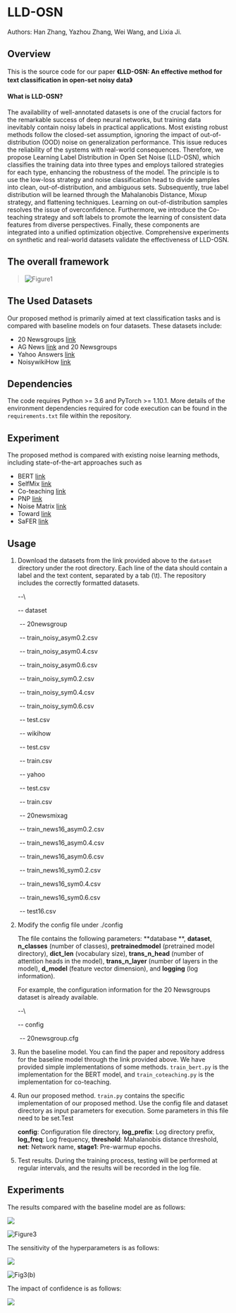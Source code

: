 # LLD-OSN

  Authors: Han Zhang, Yazhou Zhang, Wei Wang, and Lixia Ji.

## Overview

  This is the source code for our paper **《LLD-OSN: An effective method for text classification in open-set noisy data》**



#### **What is LLD-OSN?**

  The availability of well-annotated datasets is one of the crucial factors for the remarkable success of deep neural networks, but training data inevitably contain noisy labels in practical applications. Most existing robust methods follow the closed-set assumption, ignoring the impact of out-of-distribution (OOD) noise on generalization performance. This issue reduces the reliability of the systems with real-world consequences. Therefore, we propose Learning Label Distribution in Open Set Noise (LLD-OSN), which classifies the training data into three types and employs tailored strategies for each type, enhancing the robustness of the model. The principle is to use the low-loss strategy and noise classification head to divide samples into clean, out-of-distribution, and ambiguous sets. Subsequently, true label distribution will be learned through the Mahalanobis Distance, Mixup strategy, and flattening techniques. Learning on out-of-distribution samples resolves the issue of overconfidence. Furthermore, we introduce the Co-teaching strategy and soft labels to promote the learning of consistent data features from diverse perspectives. Finally, these components are integrated into a unified optimization objective. Comprehensive experiments on synthetic and real-world datasets validate the effectiveness of LLD-OSN.

## The overall framework

> ![Figure1](/Figure1.png)
>

## The Used Datasets

  Our proposed method is primarily aimed at text classification tasks and is compared with baseline models on four datasets. These datasets include: 

- 20 Newsgroups [link](http://qwone.com/~jason/20Newsgroups/20news-bydate.tar.gz)
- AG News  [link](https://paperswithcode.com/dataset/ag-news)  and 20 Newsgroups
-  Yahoo Answers [link](https://paperswithcode.com/dataset/yahoo-answers)
- NoisywikiHow [link](https://github.com/tangminji/noisywikihow)

## Dependencies

The code requires Python >= 3.6 and PyTorch >= 1.10.1. More details of the environment dependencies required for code execution can be found in the `requirements.txt` file within the repository.

## Experiment

The proposed method is compared with existing noise learning methods, including state-of-the-art approaches such as 

- BERT [link](https://eva.fing.edu.uy/pluginfile.php/524749/mod_folder/content/0/BERT%20Pre-training%20of%20Deep%20Bidirectional%20Transformers%20for%20Language%20Understanding.pdf)
- SelfMix  [link](https://arxiv.org/abs/2210.04525)
- Co-teaching  [link](https://proceedings.neurips.cc/paper/2018/hash/a19744e268754fb0148b017647355b7b-Abstract.html)
- PNP [link](https://openaccess.thecvf.com/content/CVPR2022/html/Sun_PNP_Robust_Learning_From_Noisy_Labels_by_Probabilistic_Noise_Prediction_CVPR_2022_paper.html)
- Noise Matrix [link](https://arxiv.org/abs/1903.07507)
- Toward [link](https://www.sciencedirect.com/science/article/pii/S0020025524000732)
- SaFER [link](https://aclanthology.org/2023.acl-industry.38/)

## Usage

1. Download the datasets from the link provided above to the `dataset` directory under the root directory. Each line of the data should contain a label and the text content, separated by a tab (\t). The repository includes the correctly formatted datasets.

   --\

      -- dataset

   ​        -- 20newsgroup

   ​            -- train_noisy_asym0.2.csv

   ​            -- train_noisy_asym0.4.csv

   ​            -- train_noisy_asym0.6.csv

   ​            -- train_noisy_sym0.2.csv

   ​            -- train_noisy_sym0.4.csv

   ​            -- train_noisy_sym0.6.csv

   ​            -- test.csv

   ​        -- wikihow

   ​            -- test.csv

   ​            -- train.csv

   ​        -- yahoo

   ​            -- test.csv

   ​            -- train.csv

   ​        -- 20newsmixag

   ​            -- train_news16_asym0.2.csv

   ​            -- train_news16_asym0.4.csv

   ​            -- train_news16_asym0.6.csv

   ​            -- train_news16_sym0.2.csv

   ​            -- train_news16_sym0.4.csv

   ​            -- train_news16_sym0.6.csv

   ​            -- test16.csv

2. Modify the config  file under ./config

   The file contains the following parameters: **database **, **dataset**, **n_classes** (number of classes), **pretrainedmodel** (pretrained model directory), **dict_len** (vocabulary size), **trans_n_head** (number of attention heads in the model), **trans_n_layer** (number of layers in the model), **d_model** (feature vector dimension), and **logging** (log information).

   For example, the configuration information for the 20 Newsgroups dataset is already available.

   --\

      -- config

   ​        -- 20newsgroup.cfg

3. Run the baseline model. You can find the paper and repository address for the baseline model through the link provided above. We have provided simple implementations of some methods. `train_bert.py` is the implementation for the BERT model, and `train_coteaching.py` is the implementation for co-teaching.

4. Run our proposed method. `train.py` contains the specific implementation of our proposed method. Use the config file and dataset directory as input parameters for execution. Some parameters in this file need to be set.Test 

   **config**: Configuration file directory,
   **log_prefix**: Log directory prefix,
   **log_freq**: Log frequency,
   **threshold**: Mahalanobis distance threshold,
   **net**: Network name,
   **stage1**: Pre-warmup epochs.

5. Test results. During the training process, testing will be performed at regular intervals, and the results will be recorded in the log file.

## Experiments

The results compared with the baseline model are as follows:

![](.\Figure2.png)

![Figure3](.\Figure3.png)



The sensitivity of the hyperparameters is as follows:

![](.\Fig3(a).png)

![Fig3(b)](.\Fig3(b).png)

The impact of confidence is as follows:

![](.\Figure4.png)

